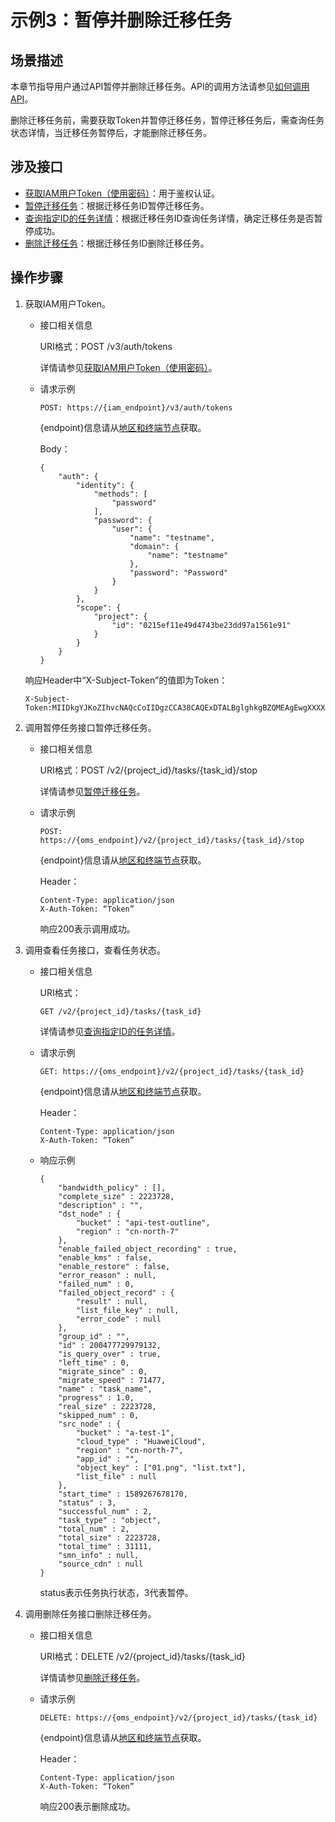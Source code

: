 # 示例3：暂停并删除迁移任务<a name="oms_api_0032"></a>

## 场景描述<a name="section1481320233541"></a>

本章节指导用户通过API暂停并删除迁移任务。API的调用方法请参见[如何调用API](如何调用API.md)。

删除迁移任务前，需要获取Token并暂停迁移任务，暂停迁移任务后，需查询任务状态详情，当迁移任务暂停后，才能删除迁移任务。

## 涉及接口<a name="section85887180557"></a>

-   [获取IAM用户Token（使用密码）](https://support.huaweicloud.com/api-iam/iam_30_0001.html)：用于鉴权认证。
-   [暂停迁移任务](暂停迁移任务.md)：根据迁移任务ID暂停迁移任务。
-   [查询指定ID的任务详情](查询指定ID的任务详情.md)：根据迁移任务ID查询任务详情，确定迁移任务是否暂停成功。
-   [删除迁移任务](删除迁移任务.md)：根据迁移任务ID删除迁移任务。

## 操作步骤<a name="section6300105410591"></a>

1.  获取IAM用户Token。

    -   接口相关信息

        URI格式：POST /v3/auth/tokens

        详情请参见[获取IAM用户Token（使用密码）](https://support.huaweicloud.com/api-iam/iam_30_0001.html)。

    -   请求示例

        ```
        POST: https://{iam_endpoint}/v3/auth/tokens
        ```

        \{endpoint\}信息请从[地区和终端节点](https://developer.huaweicloud.com/endpoint?IAM)获取。

        Body：

        ```
        {
            "auth": {
                "identity": {
                    "methods": [
                        "password"
                    ],
                    "password": {
                        "user": {
                            "name": "testname",
                            "domain": {
                                "name": "testname"
                            },
                            "password": "Password"
                        }
                    }
                },
                "scope": {
                    "project": {
                        "id": "0215ef11e49d4743be23dd97a1561e91"
                    }
                }
            }
        }
        ```

    响应Header中“X-Subject-Token”的值即为Token：

    ```
    X-Subject-Token:MIIDkgYJKoZIhvcNAQcCoIIDgzCCA38CAQExDTALBglghkgBZQMEAgEwgXXXXX...
    ```

2.  调用暂停任务接口暂停迁移任务。
    -   接口相关信息

        URI格式：POST /v2/\{project\_id\}/tasks/\{task\_id\}/stop

        详情请参见[暂停迁移任务](暂停迁移任务.md)。

    -   请求示例

        ```
        POST: https://{oms_endpoint}/v2/{project_id}/tasks/{task_id}/stop
        ```

        \{endpoint\}信息请从[地区和终端节点](https://developer.huaweicloud.com/endpoint?OMS)获取。

        Header：

        ```
        Content-Type: application/json
        X-Auth-Token: “Token”
        ```

        响应200表示调用成功。

3.  调用查看任务接口，查看任务状态。
    -   接口相关信息

        URI格式：

        ```
        GET /v2/{project_id}/tasks/{task_id}
        ```

        详情请参见[查询指定ID的任务详情](查询指定ID的任务详情.md)。

    -   请求示例

        ```
        GET: https://{oms_endpoint}/v2/{project_id}/tasks/{task_id}
        ```

        \{endpoint\}信息请从[地区和终端节点](https://developer.huaweicloud.com/endpoint?OMS)获取。

        Header：

        ```
        Content-Type: application/json
        X-Auth-Token: “Token”
        ```

    -   响应示例

        ```
        {
        	"bandwidth_policy" : [],
        	"complete_size" : 2223728,
        	"description" : "",
        	"dst_node" : {
        		"bucket" : "api-test-outline",
        		"region" : "cn-north-7"
        	},
        	"enable_failed_object_recording" : true,
        	"enable_kms" : false,
        	"enable_restore" : false,
        	"error_reason" : null,
        	"failed_num" : 0,
        	"failed_object_record" : {
        		"result" : null,
        		"list_file_key" : null,
        		"error_code" : null
        	},
        	"group_id" : "",
        	"id" : 200477729979132,
        	"is_query_over" : true,
        	"left_time" : 0,
        	"migrate_since" : 0,
        	"migrate_speed" : 71477,
        	"name" : "task_name",
        	"progress" : 1.0,
        	"real_size" : 2223728,
        	"skipped_num" : 0,
        	"src_node" : {
        		"bucket" : "a-test-1",
        		"cloud_type" : "HuaweiCloud",
        		"region" : "cn-north-7",
        		"app_id" : "",
        		"object_key" : ["01.png", "list.txt"],
        		"list_file" : null
        	},
        	"start_time" : 1589267678170,
        	"status" : 3,
        	"successful_num" : 2,
        	"task_type" : "object",
        	"total_num" : 2,
        	"total_size" : 2223728,
        	"total_time" : 31111,
        	"smn_info" : null,
        	"source_cdn" : null
        }                
        ```

        status表示任务执行状态，3代表暂停。

4.  调用删除任务接口删除迁移任务。
    -   接口相关信息

        URI格式：DELETE /v2/\{project\_id\}/tasks/\{task\_id\}

        详情请参见[删除迁移任务](删除迁移任务.md)。

    -   请求示例

        ```
        DELETE: https://{oms_endpoint}/v2/{project_id}/tasks/{task_id}
        ```

        \{endpoint\}信息请从[地区和终端节点](https://developer.huaweicloud.com/endpoint?OMS)获取。

        Header：

        ```
        Content-Type: application/json
        X-Auth-Token: “Token”
        ```

        响应200表示删除成功。



